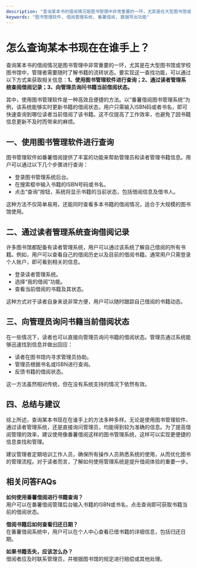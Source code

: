 ```yaml
---
description: "查询某本书的借阅情况是图书管理中非常重要的一环，尤其是在大型图书馆或学校图书馆中，管理者需要随时了解书籍的流转状态。要实现这一查找功能，可以通过以下方式来获取相关信息：**1、使用图书管理软件进行查询；2、通过读者管理系统查阅借阅记录；3、向管理员询问书籍当前借阅状态。**"
keywords: "图书管理软件, 借阅管理系统, 番薯借阅, 数据导出功能"
---
```

# 怎么查询某本书现在在谁手上？

查询某本书的借阅情况是图书管理中非常重要的一环，尤其是在大型图书馆或学校图书馆中，管理者需要随时了解书籍的流转状态。要实现这一查找功能，可以通过以下方式来获取相关信息：**1、使用图书管理软件进行查询；2、通过读者管理系统查阅借阅记录；3、向管理员询问书籍当前借阅状态。**

其中，使用图书管理软件是一种高效且便捷的方法。以“番薯借阅图书管理系统”为例，该系统能够实时更新书籍的借阅状态，用户只需输入ISBN码或者书名，即可快速查询到哪位读者当前借阅了该书籍。这不仅提高了工作效率，也避免了因书籍信息更新不及时而带来的麻烦。

## **一、使用图书管理软件进行查询**

图书管理软件如番薯借阅提供了丰富的功能来帮助管理员和读者管理书籍信息。用户可以通过以下几个步骤进行查询：

- 登录图书管理系统后台。
- 在搜索框中输入书籍的ISBN号码或书名。
- 点击“查询”按钮，系统将显示书籍的当前状态，包括借阅信息及借书人。

这种方法不仅简单易用，还能同时查看多本书籍的借阅情况，适合于大规模的图书馆使用。

## **二、通过读者管理系统查询借阅记录**

许多图书馆都配备有读者管理系统，用户可以通过该系统了解自己借阅的所有书籍。例如，用户可以查看自己的借阅历史以及目前的借阅书籍。通常用户只需登录个人账户，即可看到相关的信息。

- 登录读者管理系统。
- 选择“我的借阅”功能。
- 查看当前借阅的书籍及其状态。

这种方式对于读者自身来说非常方便，用户可以随时跟踪自己借阅的书籍动态。

## **三、向管理员询问书籍当前借阅状态**

在一些情况下，读者也可以直接向管理员询问书籍的借阅状态。管理员通过系统能够迅速找到信息并做出回应：

- 读者在图书馆内寻求管理员协助。
- 管理员根据书名或ISBN进行查询。
- 反馈书籍的借阅状态。

这一方法虽然相对传统，但在没有系统支持的情况下依然有效。

## **四、总结与建议**

综上所述，查询某本书现在在谁手上的方法多种多样。无论是使用图书管理软件、通过读者管理系统，还是直接询问管理员，均能得到较为准确的信息。为了提高借阅管理的效率，建议使用像番薯借阅这样的图书管理系统，这样可以实现更便捷的信息查找和管理。

建议管理者定期培训工作人员，确保所有操作人员熟悉系统的使用，从而优化图书的管理流程。对于读者而言，了解如何使用管理系统是提升借阅体验的重要一步。

## 相关问答FAQs

**如何使用番薯借阅进行书籍查询？**  
用户可以在番薯借阅管理后台输入书籍的ISBN或书名，点击查询即可获取书籍当前的借阅状态。

**借阅书籍后如何查看归还日期？**  
在番薯借阅系统中，用户可以在个人中心查看已借书籍的详细信息，包括归还日期。

**如果书籍丢失，应该怎么办？**  
借阅者应及时联系管理员，并根据图书馆的规定进行赔偿或其他处理。
